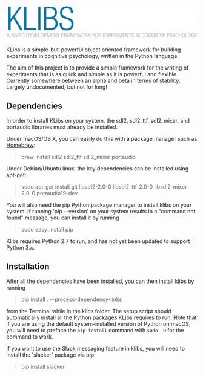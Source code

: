 ## ![KLibs logo](https://github.com/a-hurst/klibs/raw/austin_bugfixes/klibs/resources/splash.png)

KLibs is a simple-but-powerful object oriented framework for building experiments in cognitive psychology, written in the Python language. 

The aim of this project is to provide a simple framework for the writing of experiments that is as quick and simple as it is powerful and flexible. Currently somewhere between an alpha and beta in terms of stability. Largely undocumented, but not for long!

## Dependencies

In order to install KLibs on your system, the sdl2, sdl2\_ttf, sdl2\_mixer, and portaudio libraries must already be installed.

Under macOS/OS X, you can easily do this with a package manager such as [Homebrew](https://brew.sh):

> brew install sdl2 sdl2\_ttf sdl2\_mixer portaudio

Under Debian/Ubuntu linux, the key dependencies can be installed using apt-get:

> sudo apt-get install git libsdl2-2.0-0 libsdl2-ttf-2.0-0 libsdl2-mixer-2.0-0 portaudio19-dev

You will also need the pip Python package manager to install klibs on your system. If running 'pip --version' on your system results in a "command not found" message, you can install it by running

> sudo easy\_install pip

Klibs requires Python 2.7 to run, and has not yet been updated to support Python 3.x.

## Installation

After all the dependencies have been installed, you can then install klibs by running

> pip install . --process-dependency-links

from the Terminal while in the klibs folder. The setup script should automatically install all the Python packages KLibs requires to run. Note that if you are using the default system-installed version of Python on macOS, you will need to preface the `pip install` command with `sudo -H` for the command to work.

If you want to use the Slack messaging feature in klibs, you will need to install the 'slacker' package via pip:

> pip install slacker
